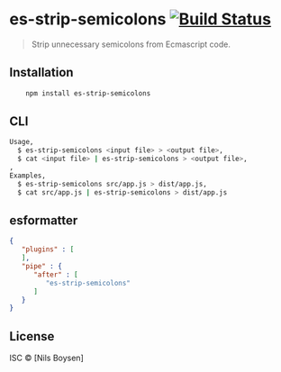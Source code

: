 # es-strip-semicolons [![Build Status](https://travis-ci.org/nilsboy/es-strip-semicolons.svg?branch=master)](https://travis-ci.org/nilsboy/es-strip-semicolons)

> Strip unnecessary semicolons from Ecmascript code.

## Installation

```sh
    npm install es-strip-semicolons
```

## CLI

```sh
Usage,
  $ es-strip-semicolons <input file> > <output file>,
  $ cat <input file> | es-strip-semicolons > <output file>,
,
Examples,
  $ es-strip-semicolons src/app.js > dist/app.js,
  $ cat src/app.js | es-strip-semicolons > dist/app.js
```

## esformatter

```json
{
   "plugins" : [
   ],
   "pipe" : {
      "after" : [
         "es-strip-semicolons"
      ]
   }
}

```

## License

ISC © [Nils Boysen]
